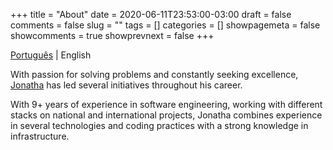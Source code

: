+++ 
title = "About"
date = 2020-06-11T23:53:00-03:00
draft = false 
comments = false 
slug = "" 
tags = []
categories = []
showpagemeta = false
showcomments = true
showprevnext = false
+++

[Português](/sobre) | English


With passion for solving problems and constantly seeking excellence, [Jonatha](https://jonatha.daguerre.com.br/my-name/#/english) has led several initiatives
throughout his career. 

With 9+ years of experience in software engineering, working with different stacks on
national and international projects, Jonatha combines experience in several technologies and coding
practices with a strong knowledge in infrastructure.



